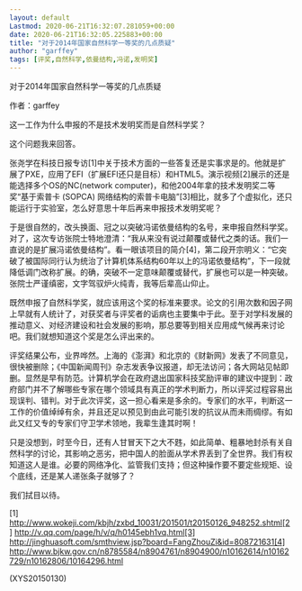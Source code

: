 ```yaml
---
layout: default
Lastmod: 2020-06-21T16:32:07.281059+00:00
date: 2020-06-21T16:32:05.225883+00:00
title: "对于2014年国家自然科学一等奖的几点质疑"
author: "garffey"
tags: [评奖,自然科学,依曼结构,冯诺,发明奖]
---
```


对于2014年国家自然科学一等奖的几点质疑

作者：garffey

这一工作为什么申报的不是技术发明奖而是自然科学奖？

这个问题我来回答。

张尧学在科技日报专访[1]中关于技术方面的一些答复还是实事求是的。他就是扩展了PXE，应用了EFI（扩展EFI还只是目标）和HTML5。演示视频[2]展示的还是能选择多个OS的NC(network computer)，和他2004年拿的技术发明奖二等奖“基于索普卡 (SOPCA) 网络结构的索普卡电脑”[3]相比，就多了个虚拟化，还只能运行于实验室，怎么好意思十年后再来申报技术发明奖呢？

于是很自然的，改头换面、冠之以突破冯诺依曼结构的名号，来申报自然科学奖。对了，这次专访张院士特地澄清：“我从来没有说过颠覆或替代之类的话。我们一直说的是扩展冯诺依曼结构”。看一眼该项目的简介[4]，第二段开宗明义：“它突破了被国际同行认为统治了计算机体系结构60年以上的冯诺依曼结构”，下一段就降低调门改称扩展。的确，突破不一定意味颠覆或替代，扩展也可以是一种突破。张院士严谨缜密，文字驾驭炉火纯青，我等后辈高山仰止。

既然申报了自然科学奖，就应该用这个奖的标准来要求。论文的引用次数和因子网上早就有人统计了，对获奖者与评奖者的诟病也主要集中于此。至于对学科发展的推动意义、对经济建设和社会发展的影响，那总要等到相关应用成气候再来讨论吧。我们就想知道这个奖是怎么评出来的。

评奖结果公布，业界哗然。上海的《澎湃》和北京的《财新网》发表了不同意见，很快被删除；《中国新闻周刊》杂志发表争议报道，却无法访问；各大网站见帖即删。显然是早有防范。计算机学会在政府退出国家科技奖励评审的建议中提到：政府部门并不了解哪些专家在哪个领域具有真正的学术判断力，所以评奖过程容易出现误判、错判。对于此次评奖，这一担心看来是多余的。专家们的水平，判断这一工作的价值绰绰有余，并且还足以预见到由此可能引发的抗议从而未雨绸缪。有如此又红又专的专家们守卫学术领地，我辈生逢其时啊！

只是没想到，时至今日，还有人甘冒天下之大不韪，如此简单、粗暴地封杀有关自然科学的讨论，其影响之恶劣，把中国人的脸面从学术界丢到了全世界。我们有权知道这人是谁。必要的网络净化、监管我们支持；但这种操作要不要定些规矩、设个底线，还是某人递张条子就够了？

我们拭目以待。

[1] http://www.wokeji.com/kbjh/zxbd_10031/201501/t20150126_948252.shtml[2] http://v.qq.com/page/h/v/q/h0145ebh1vq.html[3] http://jinghuasoft.com/smthview.jsp?board=FangZhouZi&id=808721631[4] http://www.bjkw.gov.cn/n8785584/n8904761/n8904900/n10162614/n10162729/n10162806/10164296.html

(XYS20150130)

